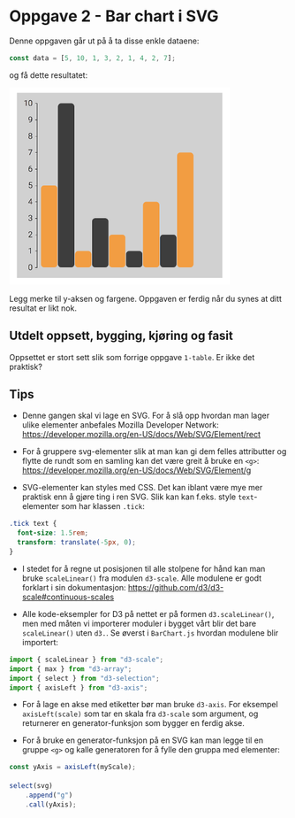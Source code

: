 # Oppgave 2 - Bar chart i SVG

Denne oppgaven går ut på å ta disse enkle dataene:

~~~javascript
const data = [5, 10, 1, 3, 2, 1, 4, 2, 7];
~~~

og få dette resultatet:

![Resultat bar chart](../../img/2-barchart.png)

Legg merke til y-aksen og fargene. Oppgaven er ferdig når du synes at ditt resultat er likt nok.

## Utdelt oppsett, bygging, kjøring og fasit

Oppsettet er stort sett slik som forrige oppgave `1-table`. Er ikke det praktisk?

## Tips

* Denne gangen skal vi lage en SVG. For å slå opp hvordan man lager ulike elementer anbefales Mozilla Developer Network: https://developer.mozilla.org/en-US/docs/Web/SVG/Element/rect

* For å gruppere svg-elementer slik at man kan gi dem felles attributter og flytte de rundt som en samling kan det være greit å bruke en `<g>`: https://developer.mozilla.org/en-US/docs/Web/SVG/Element/g

* SVG-elementer kan styles med CSS. Det kan iblant være mye mer praktisk enn å gjøre ting i ren SVG. Slik kan kan f.eks. style `text`-elementer som har klassen `.tick`:

```css
.tick text { 
  font-size: 1.5rem; 
  transform: translate(-5px, 0);
}
```

* I stedet for å regne ut posisjonen til alle stolpene for hånd kan man bruke `scaleLinear()` fra modulen `d3-scale`. Alle modulene er godt forklart i sin dokumentasjon: https://github.com/d3/d3-scale#continuous-scales

* Alle kode-eksempler for D3 på nettet er på formen `d3.scaleLinear()`, men med måten vi importerer moduler i bygget vårt blir det bare `scaleLinear()` uten `d3.`. Se øverst i `BarChart.js` hvordan modulene blir importert:

```javascript
import { scaleLinear } from "d3-scale";
import { max } from "d3-array";
import { select } from "d3-selection";
import { axisLeft } from "d3-axis";
```

* For å lage en akse med etiketter bør man bruke `d3-axis`. For eksempel `axisLeft(scale)` som tar en skala fra `d3-scale` som argument, og returnerer en generator-funksjon som bygger en ferdig akse. 

* For å bruke en generator-funksjon på en SVG kan man legge til en gruppe `<g>` og kalle generatoren for å fylle den gruppa med elementer:

```javascript
const yAxis = axisLeft(myScale);

select(svg)
    .append("g")
    .call(yAxis);
```